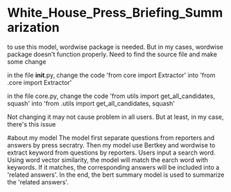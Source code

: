 # White_House_Press_Briefing_Summarization

to use this model, wordwise package is needed.
But in my cases, wordwise package doesn't function properly. Need to find the source file and make some change

in the file __init__.py, change the code 'from core import Extractor' into 'from .core import Extractor'

in the file core.py, change the code 'from utils import get_all_candidates, squash' into 'from .utils import get_all_candidates, squash'

Not changing it may not cause problem in all users. But at least, in my case, there's this issue

#about my model
The model first separate questions from reporters and answers by press secratry. Then my model use Bertkey and wordwise to extract keyword 
from questions by reporters. Users input a search word. Using word vector similarity, the model will match the earch word with keywords.
If it matches, the corresponding answers will be included into a 'related answers'. In the end, the bert summary model is used to summarize
the 'related answers'.
